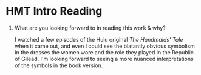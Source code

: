 # HMT Intro Reading

1. What are you looking forward to in reading this work & why? 

   I watched a few episodes of the Hulu original *The Handmaids' Tale* when it came out, and even I could see the blatantly obvious symbolism in the dresses the women wore and the role they played in the Republic of Gilead. I'm looking forward to seeing a more nuanced interpretations of the symbols in the book version. 
